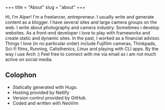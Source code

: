 +++
title = "About"
slug = "about"
+++

Hi, I’m Alper! I'm a freelancer, entrepreneur. I usually write and generate content as a blogger. I have several sites and large camera groups on the web. I write about photography and camera industry. Sometimes i develop websites. As a front-end developer i love to play with frameworks and create static and dynamic sites. In the past, I worked as a financial advisor. Things I love (in no particular order) include Fujifilm cameras, Thinkpads, Sci-fi films, Running, Calisthenics, Linux and playing with CLI apps. By the way i use Arch :) Feel free to connect with me via email as i am not much active on social media. 

Colophon
---------

* Statically generated with Hugo.
* Hosting provided by Netlify
* Version control provided by GitHub.
* Coded and written with NeoVim

